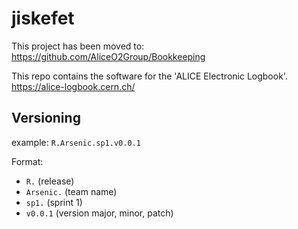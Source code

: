 # jiskefet

This project has been moved to: https://github.com/AliceO2Group/Bookkeeping

This repo contains the software for the 'ALICE Electronic Logbook'. https://alice-logbook.cern.ch/

## Versioning

example: ```R.Arsenic.sp1.v0.0.1```

Format:
- ```R.``` (release)
- ```Arsenic.``` (team name)
- ```sp1.``` (sprint 1)
- ```v0.0.1``` (version major, minor, patch)

